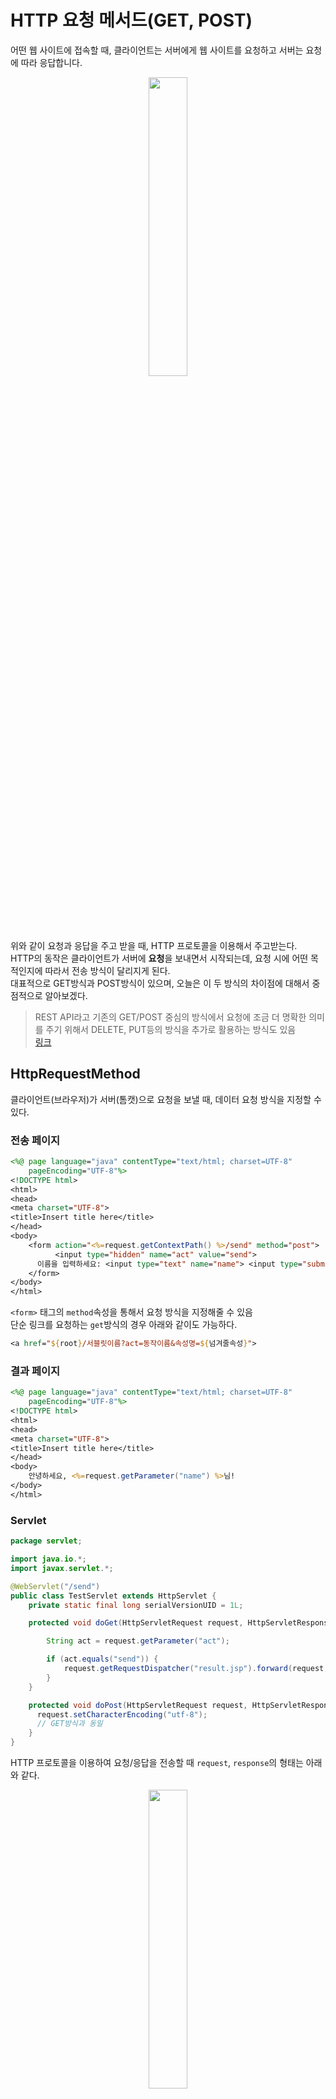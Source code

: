 # HTTP 요청 메서드(GET, POST)

어떤 웹 사이트에 접속할 때, 클라이언트는 서버에게 웹 사이트를 요청하고 서버는 요청에 따라 응답합니다.   

<div align="center">
  <img src="https://user-images.githubusercontent.com/84266499/161308307-fece399c-cca6-4ef2-be1a-56db4524b2e8.png" width="35%" height="35%"/>
</div>

위와 같이 요청과 응답을 주고 받을 때, HTTP 프로토콜을 이용해서 주고받는다.     
HTTP의 동작은 클라이언트가 서버에 **요청**을 보내면서 시작되는데, 요청 시에 어떤 목적인지에 따라서 전송 방식이 달리지게 된다.    
대표적으로 GET방식과 POST방식이 있으며, 오늘은 이 두 방식의 차이점에 대해서 중점적으로 알아보겠다.      

> REST API라고 기존의 GET/POST 중심의 방식에서 요청에 조금 더 명확한 의미를 주기 위해서 DELETE, PUT등의 방식을 추가로 활용하는 방식도 있음     
> [링크](https://www.notion.so/3d6c70b3a86f450fbcf1ce2398d33560) 

## HttpRequestMethod     
클라이언트(브라우저)가 서버(톰캣)으로 요청을 보낼 때, 데이터 요청 방식을 지정할 수 있다.     

### 전송 페이지    
````jsp
<%@ page language="java" contentType="text/html; charset=UTF-8"
	pageEncoding="UTF-8"%>
<!DOCTYPE html>
<html>
<head>
<meta charset="UTF-8">
<title>Insert title here</title>
</head>
<body>
	<form action="<%=request.getContextPath() %>/send" method="post">
		  <input type="hidden" name="act" value="send"> 
      이름을 입력하세요: <input type="text" name="name"> <input type="submit" value="확인">
	</form>
</body>
</html>
````        
`<form>` 태그의 `method`속성을 통해서 요청 방식을 지정해줄 수 있음      
단순 링크를 요청하는 `get`방식의 경우 아래와 같이도 가능하다.     
````jsp
<a href="${root}/서블릿이름?act=동작이름&속성명=${넘겨줄속성}">
````

### 결과 페이지    
````jsp
<%@ page language="java" contentType="text/html; charset=UTF-8"
    pageEncoding="UTF-8"%>
<!DOCTYPE html>
<html>
<head>
<meta charset="UTF-8">
<title>Insert title here</title>
</head>
<body>
	안녕하세요, <%=request.getParameter("name") %>님!
</body>
</html>
````
### Servlet
````java
package servlet;

import java.io.*;
import javax.servlet.*;

@WebServlet("/send")
public class TestServlet extends HttpServlet {
	private static final long serialVersionUID = 1L;

	protected void doGet(HttpServletRequest request, HttpServletResponse response) throws ServletException, IOException {

		String act = request.getParameter("act");

		if (act.equals("send")) {
			request.getRequestDispatcher("result.jsp").forward(request, response);
		}
	}

	protected void doPost(HttpServletRequest request, HttpServletResponse response) throws ServletException, IOException {
      request.setCharacterEncoding("utf-8");
      // GET방식과 동일
	}
}

````
 
 HTTP 프로토콜을 이용하여 요청/응답을 전송할 때 `request`, `response`의 형태는 아래와 같다.      
 
<div align="center">
  <img src="https://user-images.githubusercontent.com/84266499/161311640-6177ad7e-60a9-419b-8a82-ed6091b8d97c.png" width="35%" height="35%"/>
</div>

 
## get방식     
- 서버로부터 무언가를 얻기 위한 요청방식(링크 등)      
- 값을 전달할 때 URL에 값을 붙여서 전달한다.      
![image](https://user-images.githubusercontent.com/84266499/161312300-4179b039-7b81-4a73-8257-70399770bf7f.png)      
- 요청 URL 길이에 제한이 있기 때문에 대량의 데이터 전송시에는 부적합하다.     
- URL에 전송되는 데이터가 노출되기때문에 민감한 데이터는 보내지 않는다.     
크롬에서 헤더정보를 볼 수 있다.      
(F12 - Network)에서 확인 가능

![image](https://user-images.githubusercontent.com/84266499/161305578-a68d808e-8a75-4afe-8b90-ac7d7e8f2a9d.png)


## post방식      
- 브라우저 측에서 서버에 데이터를 전송하는 것이 주 목적이다.     
![image](https://user-images.githubusercontent.com/84266499/161305663-0f88ea19-2ba9-4459-b141-8d69ff253657.png)      
- HTTP Body에 데이터를 담아서 전송한다.      
- 데이터 전송 시 길이제한이 없다.      

Body로 데이터를 전송하기 때문에 외부에 전송하는 데이터가 노출되지 않는다.     
**== POST로 보내면 안전하다? 보안이 좋다?**    
이와는 별개의 이야기다. 겉으로 드러나지 않을 뿐 가로채서 보면 다 보임     
보안을 위해서는 암호화를 위한 추가적인 프로토콜이 필요하다.(http**s**)    

![image](https://user-images.githubusercontent.com/84266499/161305705-bf83143f-2ba6-4b0c-9176-73536695af0d.png)

Body에 act=send?name=갑경 의 형태로 전달된다.

